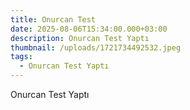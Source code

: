 ```yaml
---
title: Onurcan Test
date: 2025-08-06T15:34:00.000+03:00
description: Onurcan Test Yaptı
thumbnail: /uploads/1721734492532.jpeg
tags:
  - Onurcan Test Yaptı
---
```


Onurcan Test Yaptı
